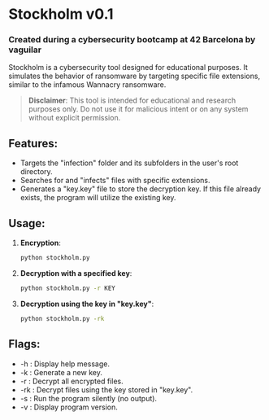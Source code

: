 # Stockholm v0.1 

### Created during a cybersecurity bootcamp at 42 Barcelona by vaguilar

Stockholm is a cybersecurity tool designed for educational purposes. It simulates the behavior of ransomware by targeting specific file extensions, similar to the infamous Wannacry ransomware.

> **Disclaimer**: This tool is intended for educational and research purposes only. Do not use it for malicious intent or on any system without explicit permission.

## Features:

- Targets the "infection" folder and its subfolders in the user's root directory.
- Searches for and "infects" files with specific extensions.
- Generates a "key.key" file to store the decryption key. If this file already exists, the program will utilize the existing key.

## Usage:

1. **Encryption**: 
   ```bash
   python stockholm.py
    ```

2. **Decryption with a specified key**:
    ```bash
   python stockholm.py -r KEY
    ```

3. **Decryption using the key in "key.key"**:
    ```bash
   python stockholm.py -rk
    ```

## Flags:
- -h : Display help message.
- -k : Generate a new key.
- -r : Decrypt all encrypted files.
- -rk : Decrypt files using the key stored in "key.key".
- -s : Run the program silently (no output).
- -v : Display program version.